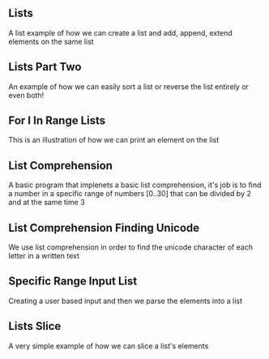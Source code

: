 Lists
----

A list example of how we can create a list and add, append, extend elements on the same list

Lists Part Two
----

An example of how we can easily sort a list or reverse the list entirely or even both!

For I In Range Lists
---

This is an illustration of how we can print an element on the list


List Comprehension
---

A basic program that implenets a basic list comprehension, it's job is to find a number in a specific range of numbers [0..30] that can be divided by 2 and at the same time 3

List Comprehension Finding Unicode
---

We use list comprehension in order to find the unicode character of each letter in a written text


Specific Range Input List
---

Creating a user based input and then we parse the elements into a list


Lists Slice
---

A very simple example of how we can slice a list's elements
